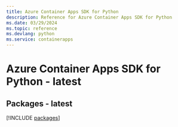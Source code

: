 ```yaml
---
title: Azure Container Apps SDK for Python
description: Reference for Azure Container Apps SDK for Python
ms.date: 03/29/2024
ms.topic: reference
ms.devlang: python
ms.service: containerapps
---
```

# Azure Container Apps SDK for Python - latest
## Packages - latest
[!INCLUDE [packages](container-apps-index.md)]